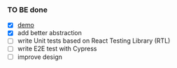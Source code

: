 ### TO BE done
- [x] [demo](https://search-flag.netlify.app/)
- [x] add better abstraction
- [ ] write Unit tests based on React Testing Library (RTL)
- [ ] write E2E test with Cypress
- [ ] improve design

